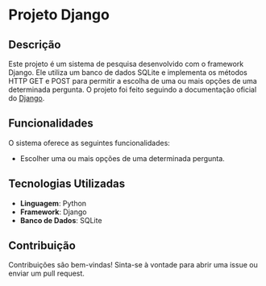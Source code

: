 # Projeto Django

## Descrição
Este projeto é um sistema de pesquisa desenvolvido com o framework Django. Ele utiliza um banco de dados SQLite e implementa os métodos HTTP GET e POST para permitir a escolha de uma ou mais opções de uma determinada pergunta. O projeto foi feito seguindo a documentação oficial do [Django](https://docs.djangoproject.com/en/5.0/intro/tutorial01/).

## Funcionalidades
O sistema oferece as seguintes funcionalidades:
- Escolher uma ou mais opções de uma determinada pergunta.

## Tecnologias Utilizadas
- **Linguagem**: Python
- **Framework**: Django
- **Banco de Dados**: SQLite

## Contribuição
Contribuições são bem-vindas! Sinta-se à vontade para abrir uma issue ou enviar um pull request.


